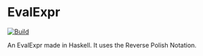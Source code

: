 # EvalExpr
[![Build](https://github.com/MatiCG/EvalExpr/workflows/Haskell%20CI/badge.svg)](https://github.com/MatiCG/EvalExpr/actions?workflow=Haskell+CI)

An EvalExpr made in Haskell. It uses the Reverse Polish Notation.
